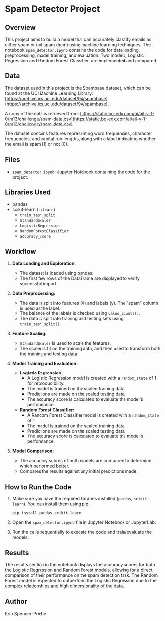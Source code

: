 # Spam Detector Project

## Overview

This project aims to build a model that can accurately classify emails as either spam or not spam (ham) using machine learning techniques. The notebook `spam_detector.ipynb` contains the code for data loading, preprocessing, model training, and evaluation. Two models, Logistic Regression and Random Forest Classifier, are implemented and compared.

## Data

The dataset used in this project is the Spambase dataset, which can be found at the UCI Machine Learning Library: [https://archive.ics.uci.edu/dataset/94/spambase](https://archive.ics.uci.edu/dataset/94/spambase).

A copy of the data is retrieved from: [https://static.bc-edx.com/ai/ail-v-1-0/m13/challenge/spam-data.csv](https://static.bc-edx.com/ai/ail-v-1-0/m13/challenge/spam-data.csv)

The dataset contains features representing word frequencies, character frequencies, and capital run lengths, along with a label indicating whether the email is spam (1) or not (0).

## Files

*   `spam_detector.ipynb`: Jupyter Notebook containing the code for the project.

## Libraries Used

*   pandas
*   scikit-learn (`sklearn`)
    *   `train_test_split`
    *   `StandardScaler`
    *   `LogisticRegression`
    *   `RandomForestClassifier`
    *   `accuracy_score`

## Workflow

1.  **Data Loading and Exploration:**
    *   The dataset is loaded using pandas.
    *   The first few rows of the DataFrame are displayed to verify successful import.

2.  **Data Preprocessing:**
    *   The data is split into features (X) and labels (y). The "spam" column is used as the label.
    *   The balance of the labels is checked using `value_counts()`.
    *   The data is split into training and testing sets using `train_test_split()`.

3.  **Feature Scaling:**
    *   `StandardScaler` is used to scale the features.
    *   The scaler is fit on the training data, and then used to transform both the training and testing data.

4.  **Model Training and Evaluation:**
    *   **Logistic Regression:**
        *   A Logistic Regression model is created with a `random_state` of 1 for reproducibility.
        *   The model is trained on the scaled training data.
        *   Predictions are made on the scaled testing data.
        *   The accuracy score is calculated to evaluate the model's performance.
    *   **Random Forest Classifier:**
        *   A Random Forest Classifier model is created with a `random_state` of 1.
        *   The model is trained on the scaled training data.
        *   Predictions are made on the scaled testing data.
        *   The accuracy score is calculated to evaluate the model's performance.

5.  **Model Comparison:**
    *   The accuracy scores of both models are compared to determine which performed better.
    *   Compares the results against any initial predictions made.

## How to Run the Code

1.  Make sure you have the required libraries installed (`pandas`, `scikit-learn`).  You can install them using pip:

    ```
    pip install pandas scikit-learn
    ```

2.  Open the `spam_detector.ipynb` file in Jupyter Notebook or JupyterLab.

3.  Run the cells sequentially to execute the code and train/evaluate the models.

## Results

The results section in the notebook displays the accuracy scores for both the Logistic Regression and Random Forest models, allowing for a direct comparison of their performance on the spam detection task. The Random Forest model is expected to outperform the Logistic Regression due to the complex relationships and high dimensionality of the data.

## Author
Erin Spencer-Priebe
